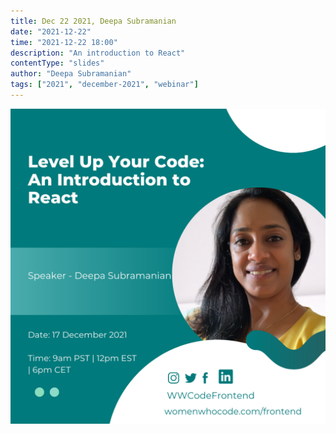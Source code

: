 ```yaml
---
title: Dec 22 2021, Deepa Subramanian
date: "2021-12-22"
time: "2021-12-22 18:00"
description: "An introduction to React"
contentType: "slides"
author: "Deepa Subramanian"
tags: ["2021", "december-2021", "webinar"]
---
```


![An introduction to React - Deepa Subramanian](./Deepa.png)

